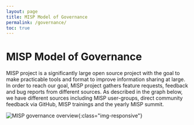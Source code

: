 ```yaml
---
layout: page
title: MISP Model of Governance
permalink: /governance/
toc: true
---
```


# MISP Model of Governance

MISP project is a significantly large open source project with the goal to make practicable tools and format to improve information sharing at large.
In order to reach our goal, MISP project gathers feature requests, feedback and bug reports from different sources. As described in the graph below,
we have different sources including MISP user-groups, direct community feedback via GitHub, MISP trainings and the yearly MISP summit.

![MISP governance overview](/assets/images/misp/governance.png){:class="img-responsive"}
